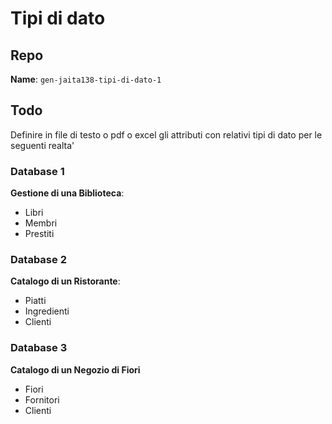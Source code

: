 # Tipi di dato
## Repo
**Name**: `gen-jaita138-tipi-di-dato-1`
## Todo
Definire in file di testo o pdf o excel gli attributi con relativi tipi di dato per le seguenti realta'
### Database 1
**Gestione di una Biblioteca**:
- Libri
- Membri
- Prestiti

### Database 2
**Catalogo di un Ristorante**:
- Piatti
- Ingredienti
- Clienti

### Database 3
**Catalogo di un Negozio di Fiori**
- Fiori
- Fornitori
- Clienti